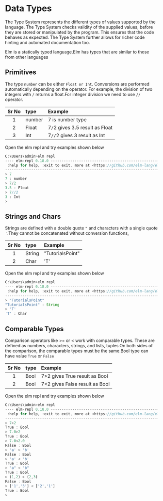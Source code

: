 # Data Types

The Type System represents the different types of values supported by the language. The Type System checks validity of the supplied values, before they are stored or manipulated by the program. This ensures that the code behaves as expected. The Type System further allows for richer code hinting and automated documentation too.

Elm is a statically typed language.Elm has types that are similar to those from other languages

## Primitives

 The type `number` can be either `Float or Int`. Conversions are performed automatically depending on the operator. For example, the division of two integers with `/` returns a float.For integer division we need to use `//` operator.

|Sr No |  type    | Example|
|:----:|:----------|:-------|
| 1    | number  | 7 is number type     |
| 2    | Float     | 7`/`2 gives 3.5 result as Float      |
| 3    | Int   | 7`//`2 gives 3 result as Int     |

Open the elm repl and try examples shown below

```javascript
C:\Users\admin>elm repl
---- elm-repl 0.18.0 -----------------------------------------------------------
 :help for help, :exit to exit, more at <https://github.com/elm-lang/elm-repl>
--------------------------------------------------------------------------------
> 7
7 : number
> 7/2
3.5 : Float
> 7//2
3 : Int
>
```

## Strings and Chars

Strings are defined with a double quote `"` and characters with a single quote `'`.They cannot be concatenated without conversion functions,

|Sr No |  type    | Example|
|:----:|:----------|:-------|
| 1    | String  | "TutorialsPoint"      |
| 2   | Char  | 'T'      |

Open the elm repl and try examples shown below

```javascript
C:\Users\admin>elm repl
---- elm-repl 0.18.0 -----------------------------------------------------------
 :help for help, :exit to exit, more at <https://github.com/elm-lang/elm-repl>
--------------------------------------------------------------------------------
> "TutorialsPoint"
"TutorialsPoint" : String
> 'T'
'T' : Char

```

## Comparable Types

Comparison operators like >= or < work with comparable types. These are defined as numbers, characters, strings, and lists, tuples.On both sides of the comparison, the comparable types must be the same.Bool type can have value `True` or `False`

|Sr No |  type    | Example|
|:----:|:----------|:-------|
| 1    | Bool    | 7>2 gives True result as Bool  
| 2    | Bool    | 7<2 gives False result as Bool

Open the elm repl and try examples shown below

```javascript
C:\Users\admin>elm repl
---- elm-repl 0.18.0 -----------------------------------------------------------
 :help for help, :exit to exit, more at <https://github.com/elm-lang/elm-repl>
--------------------------------------------------------------------------------
> 7>2
True : Bool
> 7.0>2
True : Bool
> 7.0<2.0
False : Bool
> 'a' > 'b'
False : Bool
> 'a' < 'b'
True : Bool
> "a" < "b"
True : Bool
> (1,2) > (2,3)
False : Bool
> ['1','3'] < ['2','1']
True : Bool
>

```
